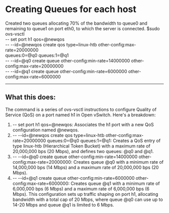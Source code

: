 # Creating Queues for each host
Created two queues allocating 70% of the bandwidth to queue0 and remaining to queue1 on port eth0, to which the server is connected.
$sudo ovs-vsctl \
-- set port h1 qos=@newqos \
-- --id=@newqos create qos type=linux-htb other-config:max-rate=20000000 \
queues:0=@q0 queues:1=@q1 \
-- --id=@q0 create queue other-config:min-rate=14000000 other-config:max-rate=20000000 \
-- --id=@q1 create queue other-config:min-rate=6000000 other-config:max-rate=6000000

---

## What this does: 
The command is a series of ovs-vsctl instructions to configure Quality of Service (QoS) on a port named h1 in Open vSwitch. Here's a breakdown:

1. -- set port h1 qos=@newqos: Associates the h1 port with a new QoS configuration named @newqos.
2. -- --id=@newqos create qos type=linux-htb other-config:max-rate=20000000 queues:0=@q0 queues:1=@q1: Creates a QoS entry of type linux-htb (Hierarchical Token Bucket) with a maximum rate of 20,000,000 bps (20 Mbps), and defines two queues: @q0 and @q1.
3. -- --id=@q0 create queue other-config:min-rate=14000000 other-config:max-rate=20000000: Creates queue @q0 with a minimum rate of 14,000,000 bps (14 Mbps) and a maximum rate of 20,000,000 bps (20 Mbps).
4. -- --id=@q1 create queue other-config:min-rate=6000000 other-config:max-rate=6000000: Creates queue @q1 with a minimum rate of 6,000,000 bps (6 Mbps) and a maximum rate of 6,000,000 bps (6 Mbps).
This configuration sets up traffic shaping on port h1, allocating bandwidth with a total cap of 20 Mbps, where queue @q0 can use up to 14-20 Mbps and queue @q1 is limited to 6 Mbps.
